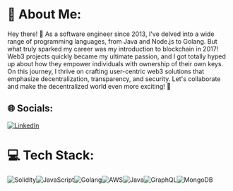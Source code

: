 # 💫 About Me:
Hey there! 👋 As a software engineer since 2013, I've delved into a wide range of programming languages, from Java and Node.js to Golang. But what truly sparked my career was my introduction to blockchain in 2017! Web3 projects quickly became my ultimate passion, and I got totally hyped up about how they empower individuals with ownership of their own keys. On this journey, I thrive on crafting user-centric web3 solutions that emphasize decentralization, transparency, and security. Let's collaborate and make the decentralized world even more exciting! 🚀

## 🌐 Socials:
[![LinkedIn](https://img.shields.io/badge/LinkedIn-%230077B5.svg?logo=linkedin&logoColor=white)](https://linkedin.com/in/erionbarasuol) 

# 💻 Tech Stack:
![Solidity](https://img.shields.io/badge/Solidity-e6e6e6?style=flat-square&logo=solidity&logoColor=black)![JavaScript](https://img.shields.io/badge/javascript-%23323330.svg?style=flat-square&logo=javascript&logoColor=%23F7DF1E)![Golang](https://img.shields.io/badge/go-%2300ADD8.svg?style=flat-square&logo=go&logoColor=white)![AWS](https://img.shields.io/badge/AWS-%23FF9900.svg?style=flat-square&logo=amazon-aws&logoColor=white)![Java](https://img.shields.io/badge/java-%23ED8B00.svg?style=flat-square&logo=java&logoColor=white)![GraphQL](https://img.shields.io/badge/-GraphQL-E10098?style=flat-square&logo=graphql&logoColor=white)![MongoDB](https://img.shields.io/badge/MongoDB-%234ea94b.svg?style=flat-square&logo=mongodb&logoColor=white)
